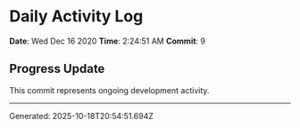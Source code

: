 # Daily Activity Log

**Date**: Wed Dec 16 2020
**Time**: 2:24:51 AM
**Commit**: 9

## Progress Update

This commit represents ongoing development activity.

---
Generated: 2025-10-18T20:54:51.694Z
